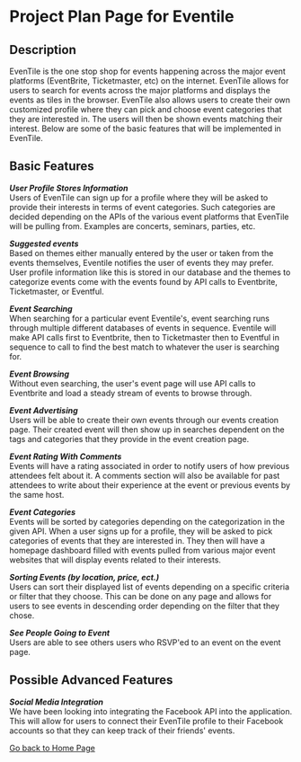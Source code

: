 # Project Plan Page for Eventile



## Description

EvenTile is the one stop shop for events happening across the major event platforms (EventBrite, Ticketmaster, etc) on the internet. EvenTile allows for users to search for events across the major platforms and displays the events as tiles in the browser. EvenTile also allows users to create their own customized profile where they can pick and choose event categories that they are interested in. The users will then be shown events matching their interest. Below are some of the basic features that will be implemented in EvenTile.




## Basic Features

**_User Profile Stores Information_** <br>
  Users of EvenTile can sign up for a profile where they will be asked to provide their interests in terms of event categories. Such categories are decided depending on the APIs of the various event platforms that EvenTile will be pulling from. Examples are concerts, seminars, parties, etc.

**_Suggested events_** <br>
  Based on themes either manually entered by the user or taken from the events themselves, Eventile notifies the user of events they may prefer. User profile information like this is stored in our database and the themes to categorize events come with the events found by API calls to Eventbrite, Ticketmaster, or Eventful.
  
**_Event Searching_** <br>
  When searching for a particular event Eventile's, event searching runs through multiple different databases of events in sequence. Eventile will make API calls first to Eventbrite, then to Ticketmaster then to Eventful in sequence to call to find the best match to whatever the user is searching for. 
  
**_Event Browsing_** <br>
  Without even searching, the user's event page will use API calls to Eventbrite and load a steady stream of events to browse through. 
  
**_Event Advertising_** <br>
  Users will be able to create their own events through our events creation page. Their created event will then show up in searches dependent on the tags and categories that they provide in the event creation page.

**_Event Rating With Comments_** <br>
  Events will have a rating associated in order to notify users of how previous attendees felt about it. A comments section will also be available for past attendees to write about their experience at the event or previous events by the same host.
  
**_Event Categories_** <br>
  Events will be sorted by categories depending on the categorization in the given API. When a user signs up for a profile, they will be asked to pick categories of events that they are interested in. They then will have a homepage dashboard filled with events pulled from various major event websites that will display events related to their interests.

**_Sorting Events (by location, price, ect.)_** <br>
  Users can sort their displayed list of events depending on a specific criteria or filter that they choose. This can be done on any page and allows for users to see events in descending order depending on the filter that they chose. 

**_See People Going to Event_** <br>
  Users are able to see others users who RSVP'ed to an event on the event page.
  
  
  
  
## Possible Advanced Features

**_Social Media Integration_** <br>
  We have been looking into integrating the Facebook API into the application. This will allow for users to connect their EvenTile profile to their Facebook accounts so that they can keep track of their friends' events.



[Go back to Home Page](../README.md)
